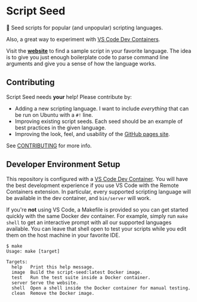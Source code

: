 # Script Seed

🌱 Seed scripts for popular (and unpopular) scripting languages.

Also, a great way to experiment with [VS Code Dev Containers](https://code.visualstudio.com/docs/remote/containers).

Visit the **[website](https://mkasberg.github.io/script-seed/)** to find a
sample script in your favorite language. The idea is to give you just enough
boilerplate code to parse command line arguments and give you a sense of how the
language works.


## Contributing

Script Seed needs **your** help! Please contribute by:

 * Adding a new scripting language. I want to include _everything_ that can be
   run on Ubuntu with a `#!` line.
 * Improving existing script seeds. Each seed should be an example of best
   practices in the given language.
 * Improving the look, feel, and usability of the [GitHub pages
   site](https://mkasberg.github.io/script-seed/).

See [CONTRIBUTING](CONTRIBUTING.md) for more info.

## Developer Environment Setup

This repository is configured with a [VS Code Dev
Container](https://code.visualstudio.com/docs/remote/containers). You will have
the best development experience if you use VS Code with the Remote Containers
extension. In particular, every supported scripting language will be available
in the dev container, and `bin/server` will work.

If you're **not** using VS Code, a Makefile is provided so you can get started
quickly with the same Docker dev container. For example, simply run `make shell`
to get an interactive prompt with all our supported languages available. You can
leave that shell open to test your scripts while you edit them on the host
machine in your favorite IDE.

    $ make
    Usage: make [target]

    Targets:
      help   Print this help message.
      image  Build the script-seed:latest Docker image.
      test   Run the test suite inside a Docker container.
      server Serve the website.
      shell  Open a shell inside the Docker container for manual testing.
      clean  Remove the Docker image.

